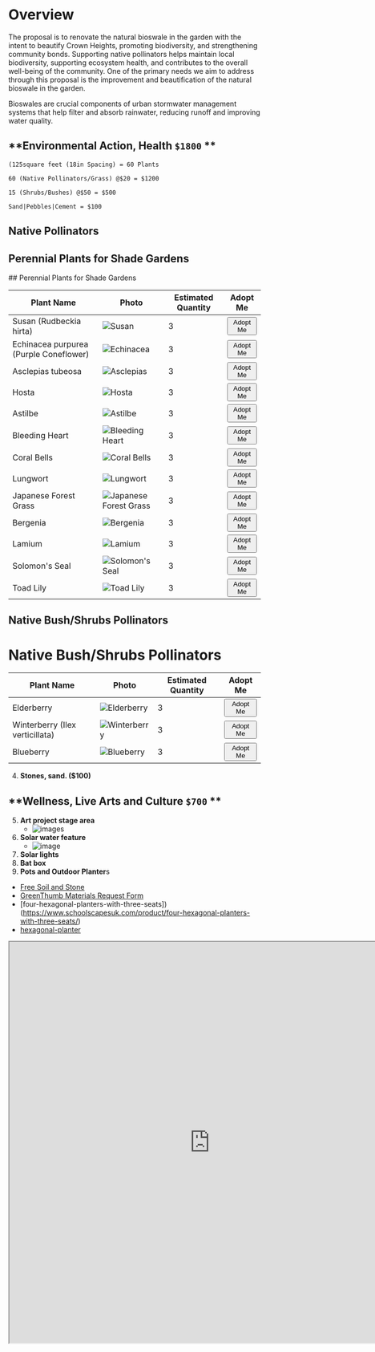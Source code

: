 # Overview

The proposal is to renovate the natural bioswale in the garden with the intent to beautify Crown Heights, promoting biodiversity, and strengthening community bonds. Supporting native pollinators helps maintain local biodiversity, supporting ecosystem health, and contributes to the overall well-being of the community. One of the primary needs we aim to address through this proposal is the improvement and beautification of the natural bioswale in the garden.

Bioswales are crucial components of urban stormwater management systems that help filter and absorb rainwater, reducing runoff and improving water quality.

## **Environmental Action, Health `$1800` **

```
(125square feet (18in Spacing) = 60 Plants
```

```
60 (Native Pollinators/Grass) @$20 = $1200
```

```
15 (Shrubs/Bushes) @$50 = $500
```

```
Sand|Pebbles|Cement = $100
```

## **Native Pollinators**

<h2>Perennial Plants for Shade Gardens</h2>
## Perennial Plants for Shade Gardens

| Plant Name                        | Photo                                                | Estimated Quantity | Adopt Me         |
| --------------------------------- | ---------------------------------------------------- | ------------------- | ---------------- |
| Susan (Rudbeckia hirta)           | ![Susan](https://github.com/WLS-Community-Garden-Green-Fund-2023/green-fund-walt-l-shamel-community-garden2023.github.io/assets/22154417/a4c89600-1bda-4c65-8fbf-674c3a26b296) | 3                   | <button class="button button--primary button--lg">Adopt Me</button> |
| Echinacea purpurea (Purple Coneflower) | ![Echinacea](https://github.com/WLS-Community-Garden-Green-Fund-2023/green-fund-walt-l-shamel-community-garden2023.github.io/assets/22154417/a41aa48c-19d7-48ed-932d-5b27da2a5654) | 3                   | <button class="button button--primary button--lg">Adopt Me</button> |
| Asclepias tubeosa                 | ![Asclepias](https://github.com/WLS-Community-Garden-Green-Fund-2023/green-fund-walt-l-shamel-community-garden2023.github.io/assets/22154417/e5105c57-3616-4318-818c-4b45d6fcc44d) | 3                   | <button class="button button--primary button--lg">Adopt Me</button> |
| Hosta                             | ![Hosta](https://github.com/WLS-Community-Garden-Green-Fund-2023/green-fund-walt-l-shamel-community-garden2023.github.io/assets/22154417/04e72e2c-f178-48d2-a2c1-953a05282545) | 3                   | <button class="button button--primary button--lg">Adopt Me</button> |
| Astilbe                            | ![Astilbe](https://github.com/WLS-Community-Garden-Green-Fund-2023/green-fund-walt-l-shamel-community-garden2023.github.io/assets/22154417/242fd8b1-484d-4b8a-af09-2f3ff56428a4) | 3                   | <button class="button button--primary button--lg">Adopt Me</button> |
| Bleeding Heart                     | ![Bleeding Heart](https://github.com/WLS-Community-Garden-Green-Fund-2023/green-fund-walt-l-shamel-community-garden2023.github.io/assets/22154417/3ada3baf-d2cd-490e-a5af-8d73ae203470) | 3                   | <button class="button button--primary button--lg">Adopt Me</button> |
| Coral Bells                        | ![Coral Bells](https://github.com/WLS-Community-Garden-Green-Fund-2023/green-fund-walt-l-shamel-community-garden2023.github.io/assets/22154417/6351bbde-d42b-4d7d-949e-f0dcfc649aa6) | 3                   | <button class="button button--primary button--lg">Adopt Me</button> |
| Lungwort                            | ![Lungwort](https://github.com/WLS-Community-Garden-Green-Fund-2023/green-fund-walt-l-shamel-community-garden2023.github.io/assets/22154417/aad12e91-c3e8-47a1-b74d-25c50441338d) | 3                   | <button class="button button--primary button--lg">Adopt Me</button> |
| Japanese Forest Grass               | ![Japanese Forest Grass](https://github.com/WLS-Community-Garden-Green-Fund-2023/green-fund-walt-l-shamel-community-garden2023.github.io/assets/22154417/5085a073-43a6-4c27-a66b-cda6e9551597) | 3                   | <button class="button button--primary button--lg">Adopt Me</button> |
| Bergenia                           | ![Bergenia](https://github.com/WLS-Community-Garden-Green-Fund-2023/green-fund-walt-l-shamel-community-garden2023.github.io/assets/22154417/6eb8558d-6582-44a2-8170-a223af2a3fa6) | 3                   | <button class="button button--primary button--lg">Adopt Me</button> |
| Lamium                             | ![Lamium](https://github.com/WLS-Community-Garden-Green-Fund-2023/green-fund-walt-l-shamel-community-garden2023.github.io/assets/22154417/67346be5-ab47-4876-807d-7862f6387357) | 3                   | <button class="button button--primary button--lg">Adopt Me</button> |
| Solomon's Seal                       | ![Solomon's Seal](https://github.com/WLS-Community-Garden-Green-Fund-2023/green-fund-walt-l-shamel-community-garden2023.github.io/assets/22154417/ec3a1448-dc78-4a3e-b803-ad999192a4bd) | 3                   | <button class="button button--primary button--lg">Adopt Me</button> |
| Toad Lily                             | ![Toad Lily](https://github.com/WLS-Community-Garden-Green-Fund-2023/green-fund-walt-l-shamel-community-garden2023.github.io/assets/22154417/0178464c-dd92-4803-a928-8f95db47d786) | 3                   | <button class="button button--primary button--lg">Adopt Me</button> |


## **Native Bush/Shrubs Pollinators**

# Native Bush/Shrubs Pollinators
| Plant Name                        | Photo                                                | Estimated Quantity | Adopt Me         |
| --------------------------------- | ---------------------------------------------------- | ------------------- | ---------------- |
| Elderberry                        | ![Elderberry](https://github.com/WLS-Community-Garden-Green-Fund-2023/green-fund-walt-l-shamel-community-garden2023.github.io/assets/22154417/1e444ab3-9fba-405a-aeaa-a7d97bd6a8ff) | 3                   | <button class="button button--primary button--lg">Adopt Me</button> |
| Winterberry (Ilex verticillata)   | ![Winterberry](https://github.com/WLS-Community-Garden-Green-Fund-2023/green-fund-walt-l-shamel-community-garden2023.github.io/assets/22154417/d7ec23e1-a761-480d-b6ef-6a72049623dd) | 3                   | <button class="button button--primary button--lg">Adopt Me</button> |
| Blueberry                          | ![Blueberry](https://github.com/WLS-Community-Garden-Green-Fund-2023/green-fund-walt-l-shamel-community-garden2023.github.io/assets/22154417/5950ce50-3cff-486c-870a-55c412841cb9) | 3 |  <button class="button button--primary button--lg">Adopt Me</button>






4. **Stones, sand. ($100)**

## **Wellness, Live Arts and Culture `$700` **

5. **Art project stage area**
   - ![images](https://github.com/WLS-Community-Garden-Green-Fund-2023/green-fund-walt-l-shamel-community-garden2023.github.io/assets/22154417/e8795846-080c-4b47-ba54-df9164e04919)
7. **Solar water feature**
   -  ![image](https://github.com/WLS-Community-Garden-Green-Fund-2023/green-fund-walt-l-shamel-community-garden2023.github.io/assets/22154417/af00ea4f-48f1-4a03-bfce-446401a94d17)
9. **Solar lights**
10. **Bat box**
11. **Pots and Outdoor Planter**s

- [Free Soil and Stone](https://www.nyc.gov/site/oer/safe-land/clean-soil-request.page)
- [GreenThumb Materials Request Form](https://forms.office.com/pages/responsepage.aspx?id=x2_1MoFfIk6pWxXaZlE777vIgzjC_gFHh0eUoNhEMEdURjRHS1NTWkI1R1FMU1A1RUdTMk8zTzc0UiQlQCN0PWcu&web=1&wdLOR=c200F2626-A017-4E11-B359-51D209B0DE43)
- [four-hexagonal-planters-with-three-seats])(https://www.schoolscapesuk.com/product/four-hexagonal-planters-with-three-seats/)
- [hexagonal-planter](https://caledoniaplay.com/product/hexagonal-planter/)

<div>
  <iframe id="inlineFrameExample"
      title="Inline Frame Example"
      width="800"
      height="800"
      src="https://app.sketchup.com/share/tc/northAmerica/L4YbvX11ABA?stoken=YJ_EdnWwp9Nfq3Na-boA3vhL1m1YJ05OEPx5vuN_ahtYmBbIA-eKFN81QieEgJRN&source=web">
  </iframe>
</div>
